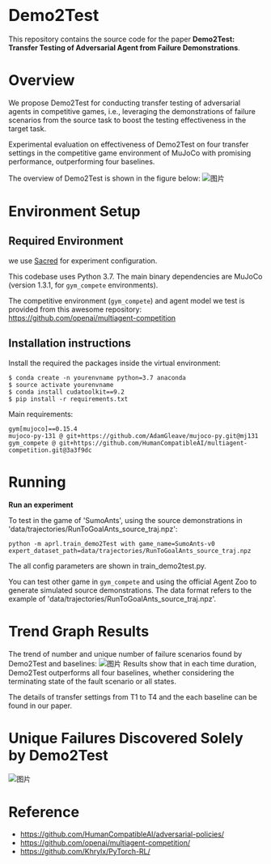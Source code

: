 # <font size=6>Demo2Test</font>
This repository contains the source code for the paper **Demo2Test: Transfer Testing of Adversarial Agent from Failure Demonstrations**.

# Overview

We propose Demo2Test for conducting transfer testing of adversarial agents in competitive games, i.e., leveraging the demonstrations of failure scenarios from the source task to boost the testing effectiveness in the target task.

Experimental evaluation on effectiveness of Demo2Test  on four transfer settings in the competitive game environment of MuJoCo with promising performance, outperforming four baselines.

The overview of Demo2Test is shown in the figure below:
![图片](images/overview.png)

# Environment Setup
## Required Environment 
we use [Sacred](https://github.com/IDSIA/sacred) for experiment configuration.

This codebase uses Python 3.7. The main binary dependencies are MuJoCo (version 1.3.1, for `gym_compete` environments).

The competitive environment (`gym_compete`) and agent model we test is provided from this awesome repository: https://github.com/openai/multiagent-competition
## Installation instructions
Install the required the packages inside the virtual environment:
```
$ conda create -n yourenvname python=3.7 anaconda
$ source activate yourenvname
$ conda install cudatoolkit==9.2
$ pip install -r requirements.txt
```
Main requirements:

```shell
gym[mujoco]==0.15.4
mujoco-py-131 @ git+https://github.com/AdamGleave/mujoco-py.git@mj131
gym_compete @ git+https://github.com/HumanCompatibleAI/multiagent-competition.git@3a3f9dc
```

# Running
**Run an experiment**

To test in the game of 'SumoAnts', using the source demonstrations in 'data/trajectories/RunToGoalAnts_source_traj.npz':
```shell
python -m aprl.train_demo2Test with game_name=SumoAnts-v0 expert_dataset_path=data/trajectories/RunToGoalAnts_source_traj.npz
```
The all config parameters are shown in train_demo2test.py.

You can test other game in `gym_compete` and using the official Agent Zoo to generate simulated source demonstrations.
The data format refers to the example of 'data/trajectories/RunToGoalAnts_source_traj.npz'.

# Trend Graph Results
The trend of number and unique number of failure scenarios found by Demo2Test and baselines:
![图片](images/RQ1_supplement.png)
Results show that in each time duration, Demo2Test outperforms all four baselines, whether considering the terminating state of the fault scenario or all states.

The details of transfer settings from T1 to T4 and the each baseline can be found in our paper.

# Unique Failures Discovered Solely by Demo2Test
![图片](images/UF_samples.png)


# Reference
- https://github.com/HumanCompatibleAI/adversarial-policies/
- https://github.com/openai/multiagent-competition/
- https://github.com/Khrylx/PyTorch-RL/